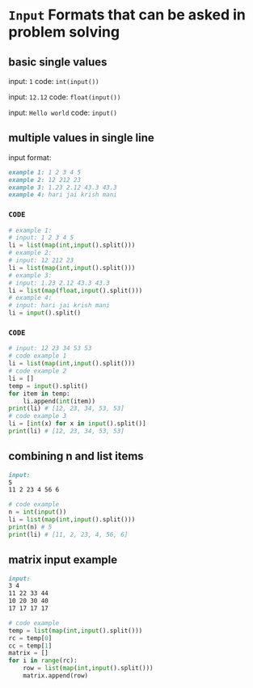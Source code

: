 # `Input` Formats that can be asked in problem solving

## basic single values

input: `1`
code: `int(input())`

input: `12.12`
code: `float(input())`

input: `Hello world`
code: `input()`

## multiple values in single line

input format:

```md
example 1: 1 2 3 4 5
example 2: 12 212 23
example 3: 1.23 2.12 43.3 43.3
example 4: hari jai krish mani   
```

### `CODE`

```python
# example 1:
# input: 1 2 3 4 5
li = list(map(int,input().split()))
# example 2: 
# input: 12 212 23
li = list(map(int,input().split()))
# example 3: 
# input: 1.23 2.12 43.3 43.3
li = list(map(float,input().split()))
# example 4:
# input: hari jai krish mani   
li = input().split()
```

### `CODE`

```python
# input: 12 23 34 53 53
# code example 1
li = list(map(int,input().split()))
# code example 2
li = []
temp = input().split()
for item in temp:
    li.append(int(item))
print(li) # [12, 23, 34, 53, 53]
# code example 3
li = [int(x) for x in input().split()]
print(li) # [12, 23, 34, 53, 53]
```

## combining n and list items

```md
input: 
5
11 2 23 4 56 6
```

```python
# code example
n = int(input())
li = list(map(int,input().split()))
print(n) # 5
print(li) # [11, 2, 23, 4, 56, 6]
```

## matrix input example

```md
input:
3 4
11 22 33 44
10 20 30 40
17 17 17 17 
```

```python
# code example
temp = list(map(int,input().split()))
rc = temp[0]
cc = temp[1]
matrix = []
for i in range(rc):
    row = list(map(int,input().split()))
    matrix.append(row)
```
